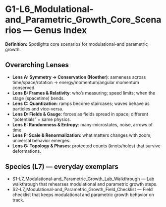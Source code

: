# G1-L6_Modulational-and_Parametric_Growth_Core_Scenarios — Genus Index
**Definition:** Spotlights core scenarios for modulational-and parametric growth.

## Overarching Lenses

- **Lens A: Symmetry -> Conservation (Noether)**: sameness across time/space/rotation → energy/momentum/angular momentum conserved.
- **Lens B: Frames & Relativity**: who’s measuring; speed limits; when the stage (spacetime) bends.
- **Lens C: Quantization**: ramps become staircases; waves behave as particles and vice-versa.
- **Lens D: Fields & Gauge**: forces as fields spread in space; different “potentials” = same physics.
- **Lens E: Randomness & Entropy**: many-microstates, noise, arrows of time.
- **Lens F: Scale & Renormalization**: what matters changes with zoom; universal behavior emerges.
- **Lens G: Topology & Phases**: protected counts (knots/holes) that survive deformations.

## Species (L7) — everyday exemplars

- S1-L7_Modulational-and_Parametric_Growth_Lab_Walkthrough — Lab walkthrough that rehearses modulational and parametric growth steps.
- S2-L7_Modulational-and_Parametric_Growth_Field_Checklist — Field checklist that keeps modulational and parametric growth behavior on track.
